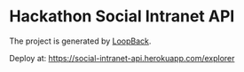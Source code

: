 # Hackathon Social Intranet API

The project is generated by [LoopBack](http://loopback.io).

Deploy at: https://social-intranet-api.herokuapp.com/explorer
